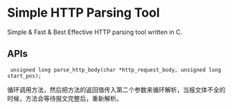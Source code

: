 # Simple HTTP Parsing Tool
Simple &amp; Fast &amp; Best Effective HTTP parsing tool written in C.

## APIs
```
 unsigned long parse_http_body(char *http_request_body, unsigned long start_pos);
```

循环调用方法，然后把方法的返回值传入第二个参数来循环解析，当报文体不全的时候，方法会等待报文完整后，重新解析。



